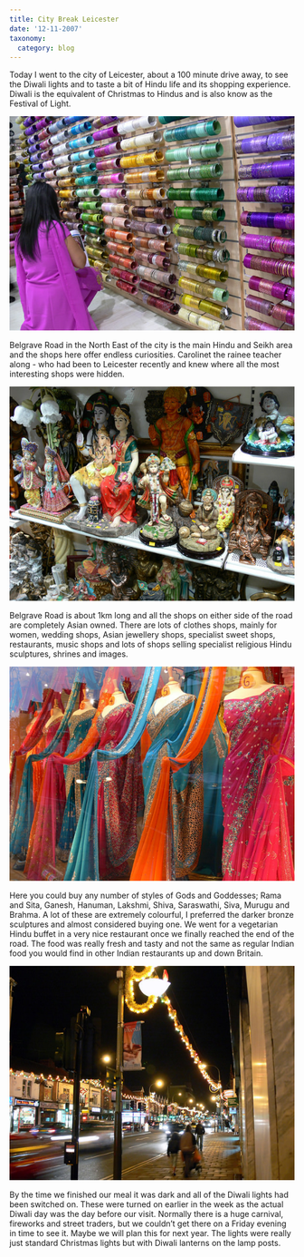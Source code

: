 ```yaml
---
title: City Break Leicester
date: '12-11-2007'
taxonomy:
  category: blog
---
```


Today I went to the city of Leicester, about a 100 minute drive away, to see the Diwali lights and to taste a bit of Hindu life and its shopping experience. Diwali is the equivalent of Christmas to Hindus and is also know as the Festival of Light.

![](219731852-M.jpg)

Belgrave Road in the North East of the city is the main Hindu and Seikh area and the shops here offer endless curiosities. Carolinet the rainee teacher along - who had been to Leicester recently and knew where all the most interesting shops were hidden.

![](219732901-M.jpg)

Belgrave Road is about 1km long and all the shops on either side of the road are completely Asian owned. There are lots of clothes shops, mainly for women, wedding shops, Asian jewellery shops, specialist sweet shops, restaurants, music shops and lots of shops selling specialist religious Hindu sculptures, shrines and images.

![](219733408-M.jpg)

Here you could buy any number of styles of Gods and Goddesses; Rama and Sita, Ganesh, Hanuman, Lakshmi, Shiva, Saraswathi, Siva, Murugu and Brahma. A lot of these are extremely colourful, I preferred the darker bronze sculptures and almost considered buying one. We went for a vegetarian Hindu buffet in a very nice restaurant once we finally reached the end of the road. The food was really fresh and tasty and not the same as regular Indian food you would find in other Indian restaurants up and down Britain.

![](219735036-M.jpg)

By the time we finished our meal it was dark and all of the Diwali lights had been switched on. These were turned on earlier in the week as the actual Diwali day was the day before our visit. Normally there is a huge carnival, fireworks and street traders, but we couldn’t get there on a Friday evening in time to see it. Maybe we will plan this for next year. The lights were really just standard Christmas lights but with Diwali lanterns on the lamp posts.